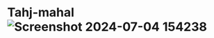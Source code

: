 # Tahj-mahal![Screenshot 2024-07-04 154238](https://github.com/user-attachments/assets/bdd2d885-4e8e-49e1-b994-0e8bbda903e2)
